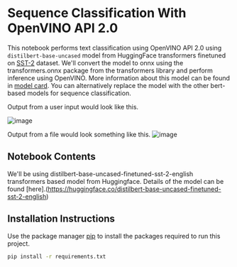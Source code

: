 # Sequence Classification With OpenVINO API 2.0
This notebook performs text classification using OpenVINO API 2.0 using `distilbert-base-uncased` model from HuggingFace transformers finetuned on [SST-2](https://huggingface.co/datasets/sst2) dataset. We'll convert the model to onnx using the transformers.onnx package from the transformers library and perform inference using OpenVINO. More information about this model can be found in [model card](https://huggingface.co/distilbert-base-uncased-finetuned-sst-2-english). You can alternatively replace the model with the other bert-based models for sequence classification.


Output from a user input would look like this.

![image](https://user-images.githubusercontent.com/95271966/203713415-669a755d-3243-4e66-b19b-cd17774a1a64.png)


Output from a file would look something like this.
![image](https://user-images.githubusercontent.com/95271966/203713154-b78b383e-ec42-4b3b-a142-47b00640bdea.png)


## Notebook Contents
We'll be using distilbert-base-uncased-finetuned-sst-2-english transformers based model from Huggingface. Details of the model can be found [here].(https://huggingface.co/distilbert-base-uncased-finetuned-sst-2-english)

## Installation Instructions

Use the package manager [pip](https://pip.pypa.io/en/stable/) to install the packages required to run this project.

```bash
pip install -r requirements.txt
```

